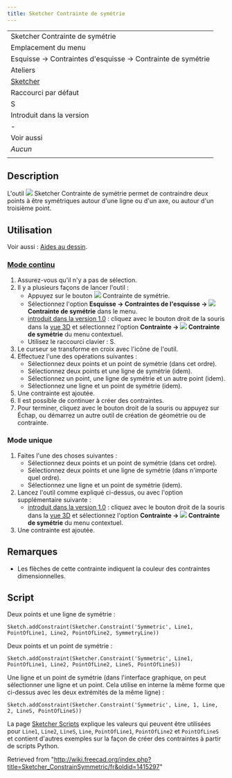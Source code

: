 ```yaml
---
title: Sketcher Contrainte de symétrie
---
```

|  |
| --- |
| Sketcher Contrainte de symétrie |
| Emplacement du menu |
| Esquisse → Contraintes d'esquisse → Contrainte de symétrie |
| Ateliers |
| [Sketcher](/Sketcher_Workbench/fr "Sketcher Workbench/fr") |
| Raccourci par défaut |
| S |
| Introduit dans la version |
| - |
| Voir aussi |
| *Aucun* |
|  |

## Description

L'outil ![](/images/Sketcher_ConstrainSymmetric.svg) Sketcher Contrainte de symétrie permet de contraindre deux points à être symétriques autour d'une ligne ou d'un axe, ou autour d'un troisième point.

## Utilisation

Voir aussi : [Aides au dessin](/Sketcher_Workbench/fr#Aides_au_dessin "Sketcher Workbench/fr").

### [Mode continu](/Sketcher_Workbench/fr#Modes_continus "Sketcher Workbench/fr")

1. Assurez-vous qu'il n'y a pas de sélection.
2. Il y a plusieurs façons de lancer l'outil :
   * Appuyez sur le bouton ![](/images/Sketcher_ConstrainSymmetric.svg) Contrainte de symétrie.
   * Sélectionnez l'option **Esquisse → Contraintes de l'esquisse → ![](/images/Sketcher_ConstrainSymmetric.svg) Contrainte de symétrie** dans le menu.
   * [introduit dans la version 1.0](/Release_notes_1.0/fr "Release notes 1.0/fr") : cliquez avec le bouton droit de la souris dans la [vue 3D](/3D_view/fr "3D view/fr") et sélectionnez l'option **Contrainte → ![](/images/Sketcher_ConstrainSymmetric.svg) Contrainte de symétrie** du menu contextuel.
   * Utilisez le raccourci clavier : S.
3. Le curseur se transforme en croix avec l'icône de l'outil.
4. Effectuez l'une des opérations suivantes :
   * Sélectionnez deux points et un point de symétrie (dans cet ordre).
   * Sélectionnez deux points et une ligne de symétrie (idem).
   * Sélectionnez un point, une ligne de symétrie et un autre point (idem).
   * Sélectionnez une ligne et un point de symétrie (idem).
5. Une contrainte est ajoutée.
6. Il est possible de continuer à créer des contraintes.
7. Pour terminer, cliquez avec le bouton droit de la souris ou appuyez sur Échap, ou démarrez un autre outil de création de géométrie ou de contrainte.

### Mode unique

1. Faites l'une des choses suivantes :
   * Sélectionnez deux points et un point de symétrie (dans cet ordre).
   * Sélectionnez deux points et une ligne de symétrie (dans n'importe quel ordre).
   * Sélectionnez une ligne et un point de symétrie (idem).
2. Lancez l'outil comme expliqué ci-dessus, ou avec l'option supplémentaire suivante :
   * [introduit dans la version 1.0](/Release_notes_1.0/fr "Release notes 1.0/fr") : cliquez avec le bouton droit de la souris dans la [vue 3D](/3D_view/fr "3D view/fr") et sélectionnez l'option **Contrainte → ![](/images/Sketcher_ConstrainSymmetric.svg) Contrainte de symétrie** du menu contextuel.
3. Une contrainte est ajoutée.

## Remarques

* Les flèches de cette contrainte indiquent la couleur des contraintes dimensionnelles.

## Script

Deux points et une ligne de symétrie :

```
Sketch.addConstraint(Sketcher.Constraint('Symmetric', Line1, PointOfLine1, Line2, PointOfLine2, SymmetryLine))

```

Deux points et un point de symétrie :

```
Sketch.addConstraint(Sketcher.Constraint('Symmetric', Line1, PointOfLine1, Line2, PointOfLine2, LineS, PointOfLineS))

```

Une ligne et un point de symétrie (dans l'interface graphique, on peut sélectionner une ligne et un point. Cela utilise en interne la même forme que ci-dessus avec les deux extrémités de la même ligne) :

```
Sketch.addConstraint(Sketcher.Constraint('Symmetric', Line, 1, Line, 2, LineS, PointOfLineS))

```

La page [Sketcher Scripts](/Sketcher_scripting/fr "Sketcher scripting/fr") explique les valeurs qui peuvent être utilisées pour `Line1`, `Line2`, `LineS`, `Line`, `PointOfLine1`, `PointOfLine2` et `PointOfLineS` et contient d'autres exemples sur la façon de créer des contraintes à partir de scripts Python.

Retrieved from "<http://wiki.freecad.org/index.php?title=Sketcher_ConstrainSymmetric/fr&oldid=1415297>"